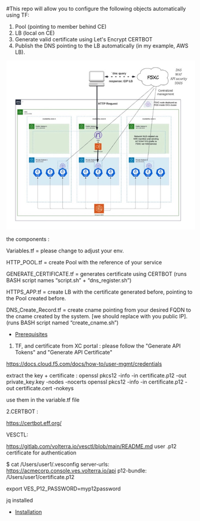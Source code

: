 #This repo will allow you to configure the following objects automatically 
using TF:

1. Pool (pointing to member behind CE)
2. LB (local on CE)
3. Generate valid certificate using Let's Encrypt CERTBOT 
4. Publish the DNS pointing to the LB automatically (in my example, AWS 
LB).

![Logo of My Project](./architecture-design.jpg)

the components :

Variables.tf = please change to adjust your env.

HTTP_POOL.tf = create Pool with the reference of your service

GENERATE_CERTIFICATE.tf = generates certificate using CERTBOT (runs BASH script names “script.sh” + “dns_register.sh”)

HTTPS_APP.tf = create LB with the certificate generated before, pointing to the Pool created before.

DNS_Create_Record.tf = create cname pointing from your desired FQDN to the cname created by the system. [we should replace with you public IP]. (runs 
BASH script named “create_cname.sh”)




- [Prerequisites](#Prerequisites)

1. TF, and certificate from XC portal :
please follow the "Generate API Tokens" and "Generate API Certificate"

https://docs.cloud.f5.com/docs/how-to/user-mgmt/credentials

extract the key + certificate :
    openssl pkcs12 -info -in certificate.p12 -out private_key.key -nodes -nocerts
    openssl pkcs12 -info -in certificate.p12 -out certificate.cert -nokeys
    
use them in the variable.tf file

2.CERTBOT :

https://certbot.eff.org/

VESCTL:

https://gitlab.com/volterra.io/vesctl/blob/main/README.md
user .p12 certificate for authentication

$ cat /Users/user1/.vesconfig
server-urls: https://acmecorp.console.ves.volterra.io/api
p12-bundle: /Users/user1/certificate.p12

export VES_P12_PASSWORD=myp12password





jq installed


- [Installation](#installation)
